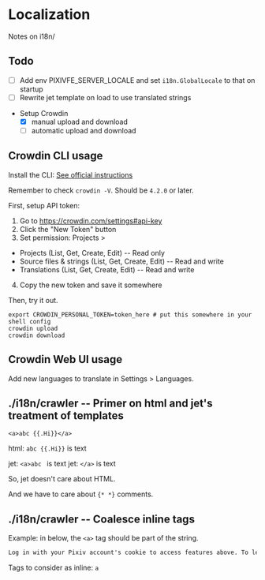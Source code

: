 # Localization

Notes on i18n/

## Todo

- [ ] Add env PIXIVFE_SERVER_LOCALE and set `i18n.GlobalLocale` to that on startup
- [ ] Rewrite jet template on load to use translated strings
- Setup Crowdin
  - [x] manual upload and download
  - [ ] automatic upload and download

## Crowdin CLI usage

Install the CLI: [See official instructions](https://crowdin.github.io/crowdin-cli/installation)

Remember to check `crowdin -V`. Should be `4.2.0` or later.

First, setup API token:

1. Go to https://crowdin.com/settings#api-key
2. Click the "New Token" button
3. Set permission: Projects >
  - Projects (List, Get, Create, Edit) -- Read only
  - Source files & strings (List, Get, Create, Edit) -- Read and write
  - Translations (List, Get, Create, Edit) -- Read and write
4. Copy the new token and save it somewhere

Then, try it out.

```shell
export CROWDIN_PERSONAL_TOKEN=token_here # put this somewhere in your shell config
crowdin upload
crowdin download
```

## Crowdin Web UI usage

Add new languages to translate in Settings > Languages.

## ./i18n/crawler -- Primer on html and jet's treatment of templates

```
<a>abc {{.Hi}}</a>
```

html: `abc {{.Hi}}` is text

jet: `<a>abc ` is text
jet: `</a>` is text

So, jet doesn't care about HTML.

And we have to care about `{* *}` comments.

## ./i18n/crawler -- Coalesce inline tags

Example: in below, the `<a>` tag should be part of the string.

```html
Log in with your Pixiv account's cookie to access features above. To learn how to obtain your cookie, please see <a href="https://pixivfe-docs.pages.dev/obtaining-pixivfe-token/">the guide on obtaining your PixivFE token</a>.
```

Tags to consider as inline: `a`
